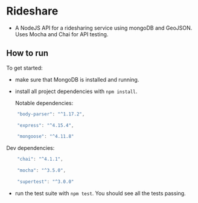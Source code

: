 # Rideshare

* A NodeJS API for a ridesharing service using mongoDB and GeoJSON. Uses Mocha and Chai for API testing.

## How to run

To get started:

* make sure that MongoDB is installed and running.

* install all project dependencies with `npm install`.

  Notable dependencies:
```js
    "body-parser": "^1.17.2",
    
    "express": "^4.15.4",
    
    "mongoose": "^4.11.8"
```

  Dev dependencies:
```js
    "chai": "^4.1.1",
    
    "mocha": "^3.5.0",
    
    "supertest": "^3.0.0"
```
    
* run the test suite with `npm test`. You should see all the tests passing.
